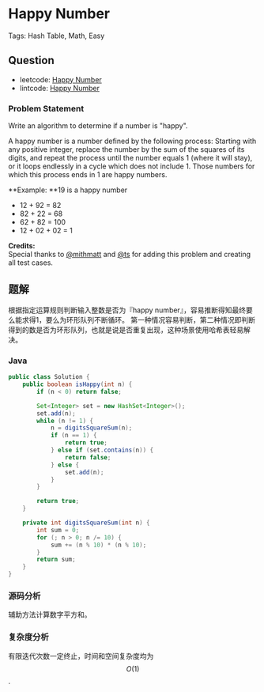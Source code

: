 # Happy Number

Tags: Hash Table, Math, Easy

## Question

- leetcode: [Happy Number](https://leetcode.com/problems/happy-number/)
- lintcode: [Happy Number](http://www.lintcode.com/en/problem/happy-number/)

### Problem Statement

Write an algorithm to determine if a number is "happy".

A happy number is a number defined by the following process: Starting with any
positive integer, replace the number by the sum of the squares of its digits,
and repeat the process until the number equals 1 (where it will stay), or it
loops endlessly in a cycle which does not include 1. Those numbers for which
this process ends in 1 are happy numbers.

**Example: **19 is a happy number

  * 12 \+ 92 = 82
  * 82 \+ 22 = 68
  * 62 \+ 82 = 100
  * 12 \+ 02 \+ 02 = 1

**Credits:**  
Special thanks to [@mithmatt](https://leetcode.com/discuss/user/mithmatt) and
[@ts](https://leetcode.com/discuss/user/ts) for adding this problem and
creating all test cases.

## 题解

根据指定运算规则判断输入整数是否为『happy number』，容易推断得知最终要么能求得1，要么为环形队列不断循环。
第一种情况容易判断，第二种情况即判断得到的数是否为环形队列，也就是说是否重复出现，这种场景使用哈希表轻易解决。

### Java

```java
public class Solution {
    public boolean isHappy(int n) {
        if (n < 0) return false;

        Set<Integer> set = new HashSet<Integer>();
        set.add(n);
        while (n != 1) {
            n = digitsSquareSum(n);
            if (n == 1) {
                return true;
            } else if (set.contains(n)) {
                return false;
            } else {
                set.add(n);
            }
        }

        return true;
    }

    private int digitsSquareSum(int n) {
        int sum = 0;
        for (; n > 0; n /= 10) {
            sum += (n % 10) * (n % 10);
        }
        return sum;
    }
}
```

### 源码分析

辅助方法计算数字平方和。

### 复杂度分析

有限迭代次数一定终止，时间和空间复杂度均为 $$O(1)$$.